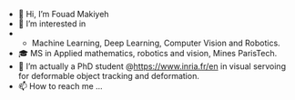 - 👋 Hi, I’m Fouad Makiyeh
- 👀 I’m interested in 
- 	* Machine Learning, Deep Learning, Computer Vision and Robotics.
- 🎓 MS in Applied mathematics, robotics and vision, Mines ParisTech.
- 💞️ I’m actually a PhD student @https://www.inria.fr/en in visual servoing for deformable object tracking and deformation.
- 📫 How to reach me ...

<!---
FM-fouad/FM-fouad is a ✨ special ✨ repository because its `README.md` (this file) appears on your GitHub profile.
You can click the Preview link to take a look at your changes.
--->
